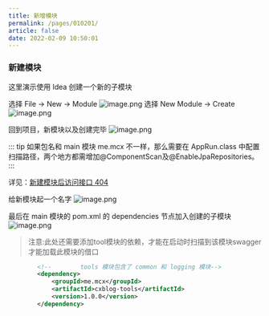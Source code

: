 ```yaml
---
title: 新增模块
permalink: /pages/010201/
article: false
date: 2022-02-09 10:50:01
---
```


### 新建模块

这里演示使用 Idea 创建一个新的子模块

选择 File -> New -> Module
![image.png](https://cxblog.qiniu.zhaohaoyue.love/file/img/upload/article20240318_1710745931406.png)
选择 New Module -> Create
![image.png](https://cxblog.qiniu.zhaohaoyue.love/file/img/upload/article20240318_1710746097871.png)

回到项目，新模块以及创建完毕
![image.png](https://cxblog.qiniu.zhaohaoyue.love/file/img/upload/article20240318_1710746200169.png)

::: tip
如果包名和 main 模块 me.mcx 不一样，那么需要在 AppRun.class 中配置扫描路径，两个地方都需增加@ComponentScan及@EnableJpaRepositories。
:::

详见：[新建模块后访问接口 404](https://doc.cxblog.zhaohaoyue.love/pages/020101/#%E6%96%B0%E5%BB%BA%E6%A8%A1%E5%9D%97%E5%90%8E%E8%AE%BF%E9%97%AE%E6%8E%A5%E5%8F%A3-404)

给新模块起一个名字
![image.png](https://cxblog.qiniu.zhaohaoyue.love/file/img/upload/article20240318_1710746408211.png)

最后在 main 模块的 pom.xml 的 dependencies 节点加入创建的子模块
![image.png](https://cxblog.qiniu.zhaohaoyue.love/file/img/upload/article20240318_1710746514664.png)

> 注意:此处还需要添加tool模块的依赖，才能在启动时扫描到该模块swagger才能加载此模块的借口
```xml
        <!--        tools 模块包含了 common 和 logging 模块-->
        <dependency>
            <groupId>me.mcx</groupId>
            <artifactId>cxblog-tools</artifactId>
            <version>1.0.0</version>
        </dependency>

```

<Vssue :title="$title" />
